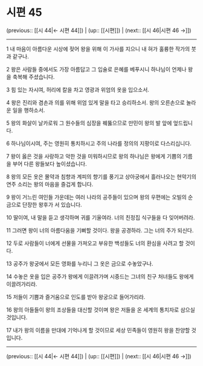 # 시편 45

(previous:: [[시 44|← 시편 44]]) | (up:: [[시편]]) | (next:: [[시 46|시편 46 →]])

***




1 
내 마음이 아름다운 시상에 젖어 왕을 위해 이 가사를 지으니 내 혀가 훌륭한 작가의 붓과 같구나. 



2 
왕은 사람들 중에서도 가장 아름답고 그 입술로 은혜를 베푸시니 하나님이 언제나 왕을 축복해 주셨습니다. 



3 
힘 있는 자시여, 허리에 칼을 차고 영광과 위엄의 옷을 입으소서. 



4 
왕은 진리와 겸손과 의를 위해 위엄 있게 말을 타고 승리하소서. 왕의 오른손으로 놀라운 일을 행하소서. 



5 
왕의 화살이 날카로워 그 원수들의 심장을 꿰뚫으므로 만민이 왕의 발 앞에 엎드립니다. 



6 
하나님이시여, 주는 영원히 통치하시고 주의 나라를 정의의 지팡이로 다스리십니다. 



7 
왕이 옳은 것을 사랑하고 악한 것을 미워하시므로 왕의 하나님은 왕에게 기쁨의 기름을 부어 다른 왕들보다 높이셨습니다. 



8 
왕의 모든 옷은 몰약과 침향과 계피의 향기를 풍기고 상아궁에서 흘러나오는 현악기의 연주 소리는 왕의 마음을 즐겁게 합니다. 



9 
왕이 거느린 여인들 가운데는 여러 나라의 공주들이 있으며 왕의 우편에는 오빌의 순금으로 단장한 왕후가 서 있습니다. 



10 
딸이여, 내 말을 듣고 생각하며 귀를 기울여라. 너의 친정집 식구들을 다 잊어버려라. 



11 
그러면 왕이 너의 아름다움을 기뻐할 것이다. 왕을 공경하라. 그는 너의 주가 되신다. 



12 
두로 사람들이 너에게 선물을 가져오고 부유한 백성들도 너의 환심을 사려고 할 것이다. 



13 
공주가 왕궁에서 모든 영화를 누리니 그 옷은 금으로 수놓았구나. 



14 
수놓은 옷을 입은 공주가 왕에게 이끌려가며 시중드는 그녀의 친구 처녀들도 왕에게 이끌려가리라. 



15 
저들이 기쁨과 즐거움으로 인도를 받아 왕궁으로 들어가리라. 



16 
왕의 아들들이 왕의 조상들을 대신할 것이며 왕은 저들을 온 세계의 통치자로 삼으실 것입니다. 



17 
내가 왕의 이름을 만대에 기억나게 할 것이므로 세상 민족들이 영원히 왕을 찬양할 것입니다.

***

(previous:: [[시 44|← 시편 44]]) | (up:: [[시편]]) | (next:: [[시 46|시편 46 →]])
